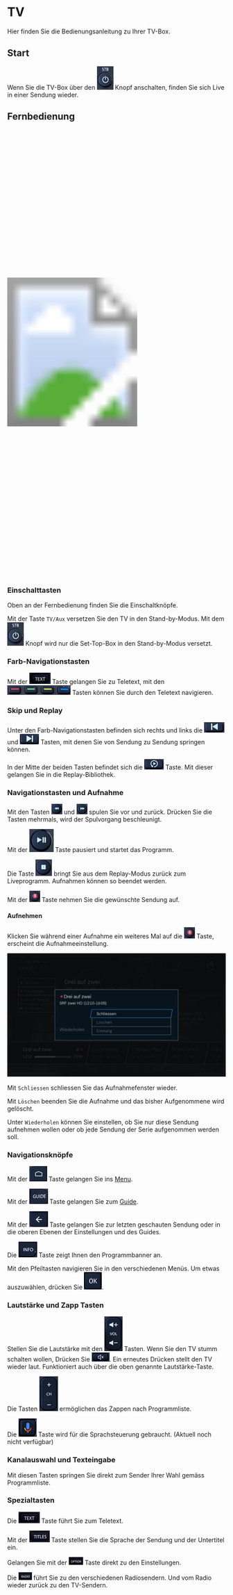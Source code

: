 # TV

Hier finden Sie die Bedienungsanleitung zu Ihrer TV-Box.

## Start

Wenn Sie die TV-Box über den ![](../img/tv/button_onstn.png) Knopf anschalten, finden Sie sich Live in einer Sendung wieder.

## Fernbedienung

<svg xmlns="http://www.w3.org/2000/svg" xmlns:xlink="http://www.w3.org/1999/xlink" viewBox="0 0 88.82 303.23" width="300px">
    <defs>
        <style>.cls-1{fill:#fff;opacity:0;}</style>
    </defs>
    <g id="Ebene_2" data-name="Ebene 2">
        <image width="355" height="1212" transform="translate(0 0) scale(0.25)" xlink:href="../img/tv/fernbedienung.jpg"/>
    </g>
    <g id="Ebene_1" data-name="Ebene 1">
        <a href="../../tv/#einschalttasten"><rect id="einausTVAux" class="cls-1" x="22.5" y="7.85" width="13.45" height="18.34"/></a>
        <a href="../../tv/#farb-navigationstasten"><rect id="Farbnavigationstasten" class="cls-1" x="22.27" y="32.34" width="49.22" height="7.61"/></a>
        <a href="../../tv/#einschalttasten"><rect id="einausSTB" class="cls-1" x="58.05" y="7.85" width="13.45" height="18.34"/></a>
        <a href=""><rect id="sourcewechsel" class="cls-1" x="38.8" y="14.96" width="10.09" height="10.09"/></a>
        <a href="../../tv/#skip-und-replay"><rect id="zuruckspringen" class="cls-1" x="22.27" y="44.76" width="16.52" height="7.61"/></a>
        <a href="../../tv/#skip-und-replay"><rect id="vorspringen" class="cls-1" x="55.22" y="44.76" width="16.28" height="7.61"/></a>
        <a href="../../tv/#navigationsknopfe"><path id="pfeiltasten" class="cls-1" d="M116.34,86.36H97.92V98.93H82.52v16.43h15.4v12.58h18.42V115.36h15.41V98.93H116.34Zm-2.45,27.07H101.32V100.86h12.57Z" transform="translate(-60.59 3.12)"/></a>
        <a href="../../tv/#navigationsknopfe"><rect id="home" class="cls-1" x="21.93" y="89.47" width="15.4" height="12.57"/></a>
        <a href="../../tv/#navigationsknopfe"><rect id="guide" class="cls-1" x="55.75" y="89.47" width="15.4" height="12.57"/></a>
        <a href="../../tv/#navigationsknopfe"><rect id="info" class="cls-1" x="55.75" y="118.48" width="15.4" height="12.57"/></a>
        <a href="../../tv/#navigationsknopfe"><rect id="zurück" class="cls-1" x="21.93" y="118.48" width="15.4" height="12.57"/></a>
        <a href="../../tv/#navigationsknopfe"><rect id="ok" class="cls-1" x="40.73" y="103.97" width="12.57" height="12.57"/></a>
        <a href="../../tv/#navigationstasten-und-aufnahme"><rect id="startpause" class="cls-1" x="38.43" y="62.11" width="16.91" height="17.81"/></a>
        <a href="../../tv/#navigationstasten-und-aufnahme"><rect id="stop" class="cls-1" x="23.35" y="71.62" width="12.57" height="12.57"/></a>
        <a href="../../tv/#navigationstasten-und-aufnahme"><rect id="record" class="cls-1" x="58.49" y="71.62" width="12.57" height="12.57"/></a>
        <a href="../../tv/#navigationstasten-und-aufnahme"><rect id="vorspullen" class="cls-1" x="58.49" y="57.52" width="12.57" height="12.57"/></a>
        <a href="../../tv/#navigationstasten-und-aufnahme"><rect id="zurückspullen" class="cls-1" x="23.35" y="57.52" width="12.57" height="12.57"/></a>
        <a href="../../tv/#skip-und-replay"><rect id="backtostart" class="cls-1" x="38.75" y="44.76" width="16.52" height="7.61"/></a>
        <a href="../../tv/#lautstarke-und-zapp-tasten"><rect id="sprachnav" class="cls-1" x="39.84" y="137.32" width="14.24" height="15.06"/></a>
        <a href="../../tv/#lautstarke-und-zapp-tasten"><rect id="mute" class="cls-1" x="40.67" y="154.25" width="12.57" height="6.73"/></a>
        <a href="../../tv/#lautstarke-und-zapp-tasten"><rect id="ch" class="cls-1" x="57.26" y="136.61" width="13.89" height="25.97"/></a>
        <a href="../../tv/#lautstarke-und-zapp-tasten"><rect id="vol" class="cls-1" x="22.69" y="136.61" width="13.89" height="25.97"/></a>
        <a href="../../tv/#spezialtasten"><rect id="option" class="cls-1" x="22.02" y="210.35" width="15.77" height="7.77"/></a>
        <a href="../../tv/#kanalauswahl-und-texteingabe"><polygon id="zahlentastatur" class="cls-1" points="22.02 167.19 22.02 199.53 37.79 199.53 37.79 207.29 55.38 207.29 55.38 199.53 71.15 199.53 71.15 167.19 22.02 167.19"/></a>
        <a href="../../tv/#spezialtasten"><rect id="text" class="cls-1" x="22.02" y="199.53" width="15.77" height="7.77"/></a>
        <a href="../../tv/#spezialtasten"><rect id="titles" class="cls-1" x="55.38" y="199.53" width="15.77" height="7.77"/></a>
        <a href="../../tv/#spezialtasten"><rect id="radio" class="cls-1" x="55.38" y="210.35" width="15.77" height="7.77"/></a>
    </g>
</svg>

### Einschalttasten

Oben an der Fernbedienung finden Sie die Einschaltknöpfe.

Mit der Taste `TV/Aux` versetzen Sie den TV in den Stand-by-Modus. Mit dem ![](../img/tv/button_onstn.png) Knopf wird nur die Set-Top-Box in den Stand-by-Modus versetzt.

### Farb-Navigationstasten

Mit der ![](../img/tv/button_text.png) Taste gelangen Sie zu Teletext, mit den ![](../img/tv/button_colorbuttons.png) Tasten können Sie durch den Teletext navigieren.

### Skip und Replay

Unter den Farb-Navigationstasten befinden sich rechts und links die ![](../img/tv/button_sendback.png) und ![](../img/tv/button_sendfor.png) Tasten, mit denen Sie von Sendung zu Sendung springen können.

In der Mitte der beiden Tasten befindet sich die ![](../img/tv/button_sendstart.png) Taste. Mit dieser gelangen Sie in die Replay-Bibliothek.

### Navigationstasten und Aufnahme

Mit den Tasten ![](../img/tv/button_spolfor.png) und ![](../img/tv/button_spolback.png) spulen Sie vor und zurück. Drücken Sie die Tasten mehrmals, wird der Spulvorgang beschleunigt.

Mit der ![](../img/tv/button_start.png) Taste pausiert und startet das Programm.

Die Taste ![](../img/tv/button_stop.png) bringt Sie aus dem Replay-Modus zurück zum Liveprogramm. Aufnahmen können so beendet werden.

Mit der ![](../img/tv/button_record.png) Taste nehmen Sie die gewünschte Sendung auf.

#### Aufnehmen

Klicken Sie während einer Aufnahme ein weiteres Mal auf die ![](../img/tv/button_record.png) Taste, erscheint die Aufnahmeeinstellung.

![](../img/tv/info_aufnehmen_schliessen.jpg)

Mit `Schliessen` schliessen Sie das Aufnahmefenster wieder.

Mit `Löschen` beenden Sie die Aufnahme und das bisher Aufgenommene wird gelöscht.

Unter `Wiederholen` können Sie einstellen, ob Sie nur diese Sendung aufnehmen wollen oder ob jede Sendung der Serie aufgenommen werden soll.

### Navigationsknöpfe

Mit der ![](../img/tv/button_home.png) Taste gelangen Sie ins [Menu](./programm).

Mit der ![](../img/tv/button_guide.png) Taste gelangen Sie zum [Guide](./programm/#guide_1).

Mit der ![](../img/tv/button_back.png) Taste gelangen Sie zur letzten geschauten Sendung oder in die oberen Ebenen der Einstellungen und des Guides.

Die ![](../img/tv/button_info.png) Taste zeigt Ihnen den Programmbanner an.

Mit den Pfeiltasten navigieren Sie in den verschiedenen Menüs. Um etwas auszuwählen, drücken Sie ![](../img/tv/button_ok.png).

### Lautstärke und Zapp Tasten

Stellen Sie die Lautstärke mit den ![](../img/tv/button_vol.png) Tasten. Wenn Sie den TV stumm schalten wollen, Drücken Sie ![](../img/tv/button_mute.png). Ein erneutes Drücken stellt den TV wieder laut. Funktioniert auch über die oben genannte Lautstärke-Taste.

Die Tasten ![](../img/tv/button_ch.png) ermöglichen das Zappen nach Programmliste.

Die ![](../img/tv/button_spr.png) Taste wird für die Sprachsteuerung gebraucht. (Aktuell noch nicht verfügbar) 

### Kanalauswahl und Texteingabe

Mit diesen Tasten springen Sie direkt zum Sender Ihrer Wahl gemäss Programmliste.

### Spezialtasten

Die ![](../img/tv/button_text.png) Taste führt Sie zum Teletext.

Mit der ![](../img/tv/button_titles.png) Taste stellen Sie die Sprache der Sendung und der Untertitel ein.

Gelangen Sie mit der ![](../img/tv/button_option.png) Taste direkt zu den Einstellungen.

Die ![](../img/tv/button_radio.png) führt Sie zu den verschiedenen Radiosendern. Und vom Radio wieder zurück zu den TV-Sendern.